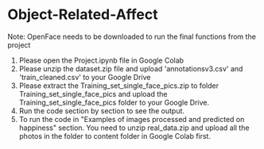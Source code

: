 # Object-Related-Affect
Note: OpenFace needs to be downloaded to run the final functions from the project

1. Please open the Project.ipynb file in Google Colab
2. Please unzip the dataset.zip file and upload 'annotationsv3.csv' and 'train_cleaned.csv' to your Google Drive
3. Please extract the Training_set_single_face_pics.zip to folder Training_set_single_face_pics and upload the Training_set_single_face_pics folder to your Google Drive.
4. Run the code section by section to see the output. 
5. To run the code in "Examples of images processed and predicted on happiness" section. You need to unzip real_data.zip and upload all the photos in the folder to content folder in Google Colab first. 


